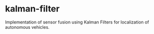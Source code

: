 # kalman-filter
Implementation of sensor fusion using Kalman Filters for localization of autonomous vehicles.
